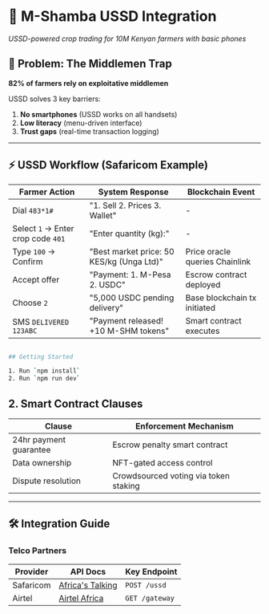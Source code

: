 # 📱 M-Shamba USSD Integration
*USSD-powered crop trading for 10M Kenyan farmers with basic phones*

## 🌾 Problem: The Middlemen Trap
**82% of farmers rely on exploitative middlemen**

USSD solves 3 key barriers:
1. **No smartphones** (USSD works on all handsets)
2. **Low literacy** (menu-driven interface)
3. **Trust gaps** (real-time transaction logging)

---

## ⚡ USSD Workflow (Safaricom Example)

| Farmer Action               | System Response                          | Blockchain Event               |
|-----------------------------|------------------------------------------|--------------------------------|
| Dial `483*1#`               | "1. Sell 2. Prices 3. Wallet"            | -                              |
| Select `1` → Enter crop code `401` | "Enter quantity (kg):"            | -                              |
| Type `100` → Confirm        | "Best market price: 50 KES/kg (Unga Ltd)"| Price oracle queries Chainlink |
| Accept offer                | "Payment: 1. M-Pesa 2. USDC"             | Escrow contract deployed       |
| Choose `2`                  | "5,000 USDC pending delivery"            | Base blockchain tx initiated   |
| SMS `DELIVERED 123ABC`      | "Payment released! +10 M-SHM tokens"     | Smart contract executes        |


```bash

## Getting Started

1. Run `npm install`
2. Run `npm run dev`
```

## 2. Smart Contract Clauses

| Clause                     | Enforcement Mechanism                     |
|----------------------------|-------------------------------------------|
| 24hr payment guarantee     | Escrow penalty smart contract             |
| Data ownership             | NFT-gated access control                  |
| Dispute resolution         | Crowdsourced voting via token staking     |

---

## 🛠️ Integration Guide

### Telco Partners

| Provider   | API Docs                          | Key Endpoint   |
|------------|-----------------------------------|----------------|
| Safaricom  | [Africa's Talking](https://africastalking.com) | `POST /ussd`   |
| Airtel     | [Airtel Africa](https://developer.airtel.com)   | `GET /gateway` |
